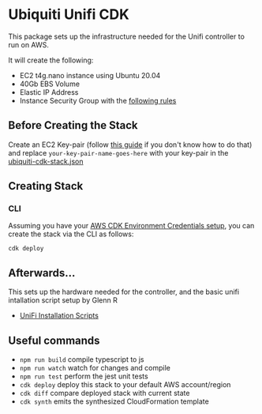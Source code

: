 # Ubiquiti Unifi CDK

This package sets up the infrastructure needed for the Unifi controller to run on AWS.  

It will create the following:
* EC2 t4g.nano instance using Ubuntu 20.04
* 40Gb EBS Volume
* Elastic IP Address
* Instance Security Group with the [following rules](https://help.ui.com/hc/en-us/articles/218506997-UniFi-Ports-Used#)


## Before Creating the Stack
Create an EC2 Key-pair (follow [this guide](https://docs.aws.amazon.com/AWSEC2/latest/UserGuide/ec2-key-pairs.html#prepare-key-pair) if you don't know how to do that) and replace `your-key-pair-name-goes-here` with your key-pair in the [ubiquiti-cdk-stack.json](./lib/ubiquiti-cdk-stack.ts)

## Creating Stack
### CLI
Assuming you have your [AWS CDK Environment Credentials setup](https://docs.aws.amazon.com/cdk/latest/guide/environments.html), you can create the stack via the CLI as follows:
```
cdk deploy
```

## Afterwards...
This sets up the hardware needed for the controller, and the basic unifi intallation script setup by Glenn R
  * [UniFi Installation Scripts](https://community.ui.com/questions/UniFi-Installation-Scripts-or-UniFi-Easy-Update-Script-or-UniFi-Lets-Encrypt-or-UniFi-Easy-Encrypt-/ccbc7530-dd61-40a7-82ec-22b17f027776)

## Useful commands

 * `npm run build`   compile typescript to js
 * `npm run watch`   watch for changes and compile
 * `npm run test`    perform the jest unit tests
 * `cdk deploy`      deploy this stack to your default AWS account/region
 * `cdk diff`        compare deployed stack with current state
 * `cdk synth`       emits the synthesized CloudFormation template
